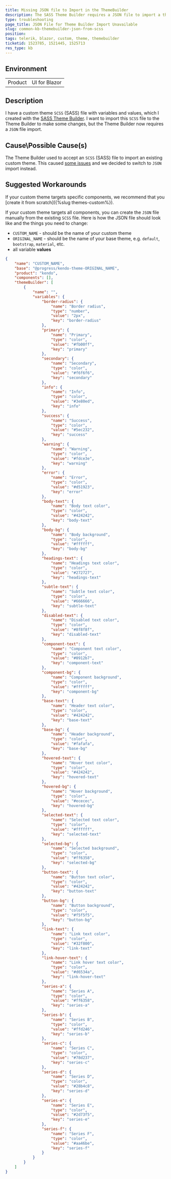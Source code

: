 ```yaml
---
title: Missing JSON file to Import in the ThemeBuilder
description: The SASS Theme Builder requires a JSON file to import a theme. Here is how to create it if you don't have it.
type: troubleshooting
page_title: JSON File for Theme Builder Import Unavailable
slug: common-kb-themebuilder-json-from-scss
position: 
tags: telerik, blazor, custom, theme, themebuilder
ticketid: 1523785, 1521445, 1525713
res_type: kb
---
```


## Environment
<table>
	<tbody>
		<tr>
			<td>Product</td>
			<td>UI for Blazor</td>
		</tr>
	</tbody>
</table>


## Description
I have a custom theme `SCSS` (SASS) file with variables and values, which I created with the [SASS Theme Builder](https://themebuilder.telerik.com/blazor-ui). I want to import this `SCSS` file to the Theme Builder to make some changes, but the Theme Builder now requires a `JSON` file import.

## Cause\Possible Cause(s)
The Theme Builder used to accept an `SCSS` (SASS) file to import an existing custom theme. This caused [some issues](https://github.com/telerik/kendo-themes/issues/2043) and we decided to switch to `JSON` import instead.

## Suggested Workarounds
If your custom theme targets specific components, we recommend that you [create it from scratch]({%slug themes-custom%}).

If your custom theme targets all components, you can create the `JSON` file manually from the existing `SCSS` file. Here is how the JSON file should look like and the things you need to change:

* `CUSTOM_NAME` - should be the name of your custom theme
* `ORIGINAL_NAME` - should be the name of your base theme, e.g. `default`, `bootstrap`, `material`, etc.
* all variable **values**

```json
{
    "name": "CUSTOM_NAME",
    "base": "@progress/kendo-theme-ORIGINAL_NAME",
    "product": "kendo",
    "components": [],
    "themeBuilder": [
        {
            "name": "",
            "variables": {
                "border-radius": {
                    "name": "Border radius",
                    "type": "number",
                    "value": "2px",
                    "key": "border-radius"
                },
                "primary": {
                    "name": "Primary",
                    "type": "color",
                    "value": "#fb00ff",
                    "key": "primary"
                },
                "secondary": {
                    "name": "Secondary",
                    "type": "color",
                    "value": "#f6f6f6",
                    "key": "secondary"
                },
                "info": {
                    "name": "Info",
                    "type": "color",
                    "value": "#3e80ed",
                    "key": "info"
                },
                "success": {
                    "name": "Success",
                    "type": "color",
                    "value": "#5ec232",
                    "key": "success"
                },
                "warning": {
                    "name": "Warning",
                    "type": "color",
                    "value": "#fdce3e",
                    "key": "warning"
                },
                "error": {
                    "name": "Error",
                    "type": "color",
                    "value": "#d51923",
                    "key": "error"
                },
                "body-text": {
                    "name": "Body text color",
                    "type": "color",
                    "value": "#424242",
                    "key": "body-text"
                },
                "body-bg": {
                    "name": "Body background",
                    "type": "color",
                    "value": "#ffffff",
                    "key": "body-bg"
                },
                "headings-text": {
                    "name": "Headings text color",
                    "type": "color",
                    "value": "#272727",
                    "key": "headings-text"
                },
                "subtle-text": {
                    "name": "Subtle text color",
                    "type": "color",
                    "value": "#666666",
                    "key": "subtle-text"
                },
                "disabled-text": {
                    "name": "Disabled text color",
                    "type": "color",
                    "value": "#8f8f8f",
                    "key": "disabled-text"
                },
                "component-text": {
                    "name": "Component text color",
                    "type": "color",
                    "value": "#0912b7",
                    "key": "component-text"
                },
                "component-bg": {
                    "name": "Component background",
                    "type": "color",
                    "value": "#ffffff",
                    "key": "component-bg"
                },
                "base-text": {
                    "name": "Header text color",
                    "type": "color",
                    "value": "#424242",
                    "key": "base-text"
                },
                "base-bg": {
                    "name": "Header background",
                    "type": "color",
                    "value": "#fafafa",
                    "key": "base-bg"
                },
                "hovered-text": {
                    "name": "Hover text color",
                    "type": "color",
                    "value": "#424242",
                    "key": "hovered-text"
                },
                "hovered-bg": {
                    "name": "Hover background",
                    "type": "color",
                    "value": "#ececec",
                    "key": "hovered-bg"
                },
                "selected-text": {
                    "name": "Selected text color",
                    "type": "color",
                    "value": "#ffffff",
                    "key": "selected-text"
                },
                "selected-bg": {
                    "name": "Selected background",
                    "type": "color",
                    "value": "#ff6358",
                    "key": "selected-bg"
                },
                "button-text": {
                    "name": "Button text color",
                    "type": "color",
                    "value": "#424242",
                    "key": "button-text"
                },
                "button-bg": {
                    "name": "Button background",
                    "type": "color",
                    "value": "#f5f5f5",
                    "key": "button-bg"
                },
                "link-text": {
                    "name": "Link text color",
                    "type": "color",
                    "value": "#32f800",
                    "key": "link-text"
                },
                "link-hover-text": {
                    "name": "Link hover text color",
                    "type": "color",
                    "value": "#d6534a",
                    "key": "link-hover-text"
                },
                "series-a": {
                    "name": "Series A",
                    "type": "color",
                    "value": "#ff6358",
                    "key": "series-a"
                },
                "series-b": {
                    "name": "Series B",
                    "type": "color",
                    "value": "#ffd246",
                    "key": "series-b"
                },
                "series-c": {
                    "name": "Series C",
                    "type": "color",
                    "value": "#78d237",
                    "key": "series-c"
                },
                "series-d": {
                    "name": "Series D",
                    "type": "color",
                    "value": "#28b4c8",
                    "key": "series-d"
                },
                "series-e": {
                    "name": "Series E",
                    "type": "color",
                    "value": "#2d73f5",
                    "key": "series-e"
                },
                "series-f": {
                    "name": "Series F",
                    "type": "color",
                    "value": "#aa46be",
                    "key": "series-f"
                }
            }
        }
    ]
}
```
